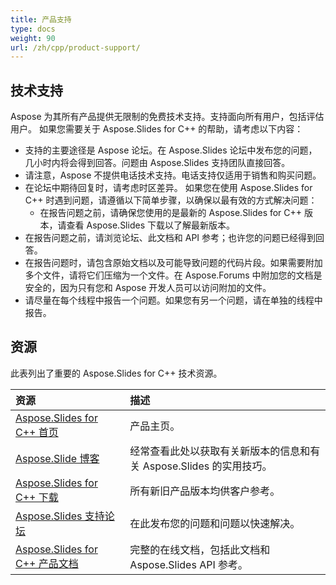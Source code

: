 ```yaml
---
title: 产品支持
type: docs
weight: 90
url: /zh/cpp/product-support/
---
```


## **技术支持**
Aspose 为其所有产品提供无限制的免费技术支持。支持面向所有用户，包括评估用户。
如果您需要关于 Aspose.Slides for C++ 的帮助，请考虑以下内容：

- 支持的主要途径是 Aspose 论坛。在 Aspose.Slides 论坛中发布您的问题，几小时内将会得到回答。问题由 Aspose.Slides 支持团队直接回答。
- 请注意，Aspose 不提供电话技术支持。电话支持仅适用于销售和购买问题。
- 在论坛中期待回复时，请考虑时区差异。
  如果您在使用 Aspose.Slides for C++ 时遇到问题，请遵循以下简单步骤，以确保以最有效的方式解决问题：
  - 在报告问题之前，请确保您使用的是最新的 Aspose.Slides for C++ 版本，请查看 Aspose.Slides 下载以了解最新版本。
- 在报告问题之前，请浏览论坛、此文档和 API 参考；也许您的问题已经得到回答。
- 在报告问题时，请包含原始文档以及可能导致问题的代码片段。如果需要附加多个文件，请将它们压缩为一个文件。在 Aspose.Forums 中附加您的文档是安全的，因为只有您和 Aspose 开发人员可以访问附加的文件。
- 请尽量在每个线程中报告一个问题。如果您有另一个问题，请在单独的线程中报告。
## **资源**
此表列出了重要的 Aspose.Slides for C++ 技术资源。

|**资源**|**描述**|
| :- | :- |
|[Aspose.Slides for C++ 首页](https://products.aspose.com/slides/cpp/)|产品主页。|
|[Aspose.Slide 博客](https://blog.aspose.com/category/slides/)|经常查看此处以获取有关新版本的信息和有关 Aspose.Slides 的实用技巧。|
|[Aspose.Slides for C++ 下载](https://downloads.aspose.com/slides/cpp)|所有新旧产品版本均供客户参考。|
|[Aspose.Slides 支持论坛](https://forum.aspose.com/c/slides/11)|在此发布您的问题和问题以快速解决。|
|[Aspose.Slides for C++ 产品文档](/slides/zh/cpp/)|完整的在线文档，包括此文档和 Aspose.Slides API 参考。|
